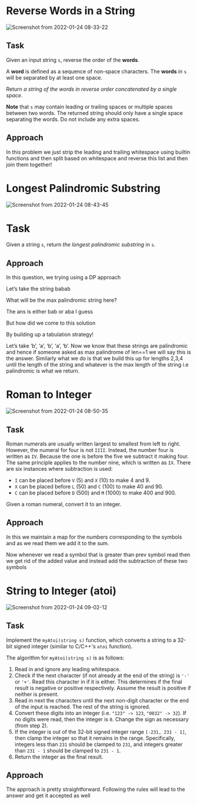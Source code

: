 # Reverse Words in a String
![Screenshot from 2022-01-24 08-33-22](https://user-images.githubusercontent.com/53506835/150717940-d9857728-f83d-4698-a6e3-d82713329e41.png)

## Task

Given an input string `s`, reverse the order of the **words**.

A **word** is defined as a sequence of non-space characters. The **words** in `s` will be separated by at least one space.

Return *a string of the words in reverse order concatenated by a single space.*

**Note** that `s` may contain leading or trailing 
spaces or multiple spaces between two words. The returned string should 
only have a single space separating the words. Do not include any extra 
spaces.

## Approach

In this problem we just strip the leading and trailing whitespace using builtin functions and then split based on whitespace and reverse this list and then join them together!

# Longest Palindromic Substring
![Screenshot from 2022-01-24 08-43-45](https://user-images.githubusercontent.com/53506835/150717969-77337bf3-e2f5-4f59-bd69-37e50e08e376.png)


# Task

Given a string `s`, return *the longest palindromic substring* in `s`.

## Approach

In this question, we trying using a DP approach

Let’s take the string babab

What will be the max palindromic string here? 

The ans is either bab or aba I guess

But how did we come to this solution

By building up a tabulation strategy!

Let’s take ‘b’, ‘a’, ‘b’, ‘a’, ‘b’. Now we know that these strings are palindromic and hence if someone asked as max palindrome of len==1 we will say this is the answer. Similarly what we do is that we build this up for lengths 2,3,4 until the length of the string and whatever is the max length of the string i.e palindromic is what we return.

# Roman to Integer
![Screenshot from 2022-01-24 08-50-35](https://user-images.githubusercontent.com/53506835/150717992-b676302b-8fc1-414f-8028-31dfa655ff70.png)


## Task

Roman numerals are usually written largest to smallest from left to right. However, the numeral for four is not `IIII`. Instead, the number four is written as `IV`.
 Because the one is before the five we subtract it making four. The same
 principle applies to the number nine, which is written as `IX`. There are six instances where subtraction is used:

- `I` can be placed before `V` (5) and `X` (10) to make 4 and 9.
- `X` can be placed before `L` (50) and `C` (100) to make 40 and 90.
- `C` can be placed before `D` (500) and `M` (1000) to make 400 and 900.

Given a roman numeral, convert it to an integer.

## Approach

In this we maintain a map for the numbers corresponding to the symbols and as we read them we add it to the sum.

Now whenever we read a symbol that is greater than prev symbol read then we get rid of the added value and instead add the subtraction of these two symbols

# String to Integer (atoi)
![Screenshot from 2022-01-24 09-02-12](https://user-images.githubusercontent.com/53506835/150718008-7a7405d3-d0a1-4aed-8923-119feb7eee3b.png)


## Task

Implement the `myAtoi(string s)` function, which converts a string to a 32-bit signed integer (similar to C/C++'s `atoi` function).

The algorithm for `myAtoi(string s)` is as follows:

1. Read in and ignore any leading whitespace.
2. Check if the next character (if not already at the end of the string) is `'-'` or `'+'`. Read this character in if it is either. This determines if the final
result is negative or positive respectively. Assume the result is
positive if neither is present.
3. Read in next the characters until the next non-digit character or
the end of the input is reached. The rest of the string is ignored.
4. Convert these digits into an integer (i.e. `"123" -> 123`, `"0032" -> 32`). If no digits were read, then the integer is `0`. Change the sign as necessary (from step 2).
5. If the integer is out of the 32-bit signed integer range `[-231, 231 - 1]`, then clamp the integer so that it remains in the range. Specifically, integers less than `231` should be clamped to `231`, and integers greater than `231 - 1` should be clamped to `231 - 1`.
6. Return the integer as the final result.

## Approach

The approach is pretty straightforward. Following the rules will lead to the answer and get it accepted as well
